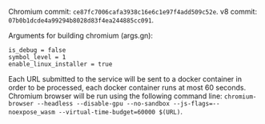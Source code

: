 Chromium commit: `ce87fc7006cafa3938c16e6c1e97f4add509c52e`.
v8 commit: `07b0b1dcde4a99294b8028d83f4ea244885cc091`.

Arguments for building chromium (args.gn):

```
is_debug = false
symbol_level = 1
enable_linux_installer = true
```

Each URL submitted to the service will be sent to a docker container in order to be processed, each docker container runs at most 60 seconds.
Chromium browser will be run using the following command line: `chromium-browser --headless --disable-gpu --no-sandbox --js-flags=--noexpose_wasm --virtual-time-budget=60000 $(URL)`.

